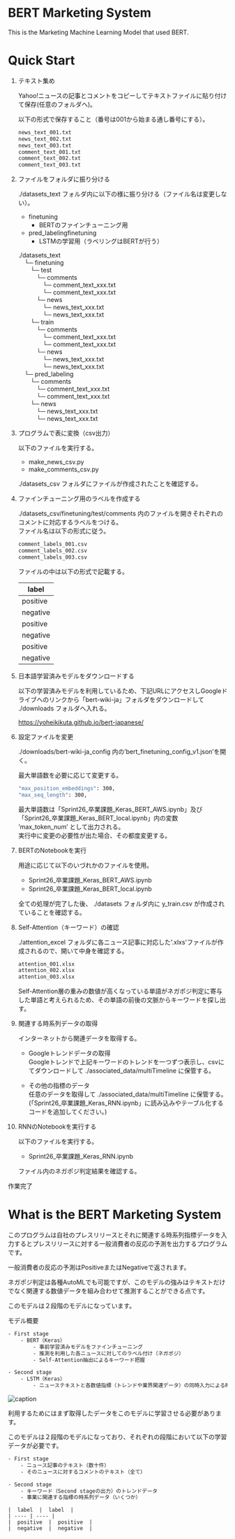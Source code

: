 # BERT Marketing System

This is the Marketing Machine Learning Model that used BERT.

# Quick Start

1. テキスト集め


    Yahoo!ニュースの記事とコメントをコピーしてテキストファイルに貼り付けて保存(任意のフォルダへ)。

    以下の形式で保存すること（番号は001から始まる通し番号にする）。  

    ```bash
    news_text_001.txt  
    news_text_002.txt  
    news_text_003.txt  
    comment_text_001.txt  
    comment_text_002.txt  
    comment_text_003.txt  
    ```

2. ファイルをフォルダに振り分ける

    ./datasets_text フォルダ内に以下の様に振り分ける（ファイル名は変更しない）。  

    - finetuning
      - BERTのファインチューニング用
    - pred_labelingfinetuning
      - LSTMの学習用（ラベリングはBERTが行う）


    ./datasets_text  
    &emsp;└─ finetuning   
    &emsp;&emsp;└─ test  
    &emsp;&emsp;&emsp;└─ comments  
    &emsp;&emsp;&emsp;&emsp;└─ comment_text_xxx.txt  
    &emsp;&emsp;&emsp;&emsp;└─ comment_text_xxx.txt  
    &emsp;&emsp;&emsp;└─ news  
    &emsp;&emsp;&emsp;&emsp;└─ news_text_xxx.txt  
    &emsp;&emsp;&emsp;&emsp;└─ news_text_xxx.txt  
    &emsp;&emsp;└─ train  
    &emsp;&emsp;&emsp;└─ comments  
    &emsp;&emsp;&emsp;&emsp;└─ comment_text_xxx.txt  
    &emsp;&emsp;&emsp;&emsp;└─ comment_text_xxx.txt  
    &emsp;&emsp;&emsp;└─ news  
    &emsp;&emsp;&emsp;&emsp;└─ news_text_xxx.txt  
    &emsp;&emsp;&emsp;&emsp;└─ news_text_xxx.txt  
    &emsp;└─ pred_labeling  
    &emsp;&emsp;└─ comments  
    &emsp;&emsp;&emsp;└─ comment_text_xxx.txt  
    &emsp;&emsp;&emsp;└─ comment_text_xxx.txt  
    &emsp;&emsp;└─ news  
    &emsp;&emsp;&emsp;└─ news_text_xxx.txt  
    &emsp;&emsp;&emsp;└─ news_text_xxx.txt  


3. プログラムで表に変換（csv出力）

    以下のファイルを実行する。

    - make_news_csv.py
    - make_comments_csv.py

    ./datasets_csv フォルダにファイルが作成されたことを確認する。

4. ファインチューニング用のラベルを作成する

    ./datasets_csv/finetuning/test/comments 内のファイルを開きそれぞれのコメントに対応するラベルをつける。  
    ファイル名は以下の形式に従う。

    ```bash
    comment_labels_001.csv  
    comment_labels_002.csv  
    comment_labels_003.csv  

    ```

    ファイルの中は以下の形式で記載する。

    |  label  |
    | ---- |
    |  positive  |
    |  negative  |
    |  positive  |
    |  negative  |
    |  positive  |
    |  negative  |

5. 日本語学習済みモデルをダウンロードする

    以下の学習済みモデルを利用しているため、下記URLにアクセスしGoogleドライブへのリンクから「bert-wiki-ja」フォルダをダウンロードして ./downloads フォルダへ入れる。

    https://yoheikikuta.github.io/bert-japanese/


6. 設定ファイルを変更

    ./downloads/bert-wiki-ja_config 内の’bert_finetuning_config_v1.json’を開く。  

    最大単語数を必要に応じて変更する。  

    ```bash
    "max_position_embeddings": 300,  
    "max_seq_length": 300,  
    ```

    最大単語数は「Sprint26_卒業課題_Keras_BERT_AWS.ipynb」及び「Sprint26_卒業課題_Keras_BERT_local.ipynb」内の変数 ’max_token_num’ として出力される。  
    実行中に変更の必要性が出た場合、その都度変更する。


6. BERTのNotebookを実行

    用途に応じて以下のいづれかのファイルを使用。

    - Sprint26_卒業課題_Keras_BERT_AWS.ipynb
    - Sprint26_卒業課題_Keras_BERT_local.ipynb  

    全ての処理が完了した後、 ./datasets フォルダ内に y_train.csv が作成されていることを確認する。

8. Self-Attention（キーワード）の確認

    ./attention_excel フォルダに各ニュース記事に対応した'.xlxs'ファイルが作成されるので、開いて中身を確認する。  

    ```bash
    attention_001.xlsx  
    attention_002.xlsx  
    attention_003.xlsx  
    ```

    Self-Attention層の重みの数値が高くなっている単語がネガポジ判定に寄与した単語と考えられるため、その単語の前後の文脈からキーワードを探し出す。  

9. 関連する時系列データの取得

    インターネットから関連データを取得する。

    - Googleトレンドデータの取得  
    Googleトレンドで上記キーワードのトレンドを一つずつ表示し、csvにてダウンロードして ./associated_data/multiTimeline に保管する。  

    - その他の指標のデータ  
    任意のデータを取得して ./associated_data/multiTimeline に保管する。  
    (「Sprint26_卒業課題_Keras_RNN.ipynb」に読み込みやテーブル化するコードを追加してください。)


10. RNNのNotebookを実行する

    以下のファイルを実行する。

    - Sprint26_卒業課題_Keras_RNN.ipynb

    ファイル内のネガポジ判定結果を確認する。


作業完了

# What is the BERT Marketing System

このプログラムは自社のプレスリリースとそれに関連する時系列指標データを入力するとプレスリリースに対する一般消費者の反応の予測を出力するプログラムです。

一般消費者の反応の予測はPositiveまたはNegativeで返されます。

ネガポジ判定は各種AutoMLでも可能ですが、このモデルの強みはテキストだけでなく関連する数値データを組み合わせて推測することができる点です。

このモデルは２段階のモデルになっています。

モデル概要

```bash
- First stage
	- BERT（Keras）
		- 事前学習済みモデルをファインチューニング
		- 推測を利用した各ニュースに対してのラベル付け（ネガポジ）
		- Self-Attention抽出によるキーワード把握

- Second stage
	- LSTM（Keras）
		- ニューステキストと各数値指標（トレンドや業界関連データ）の同時入力による時系列学習と予測
```

![caption](./ModelImage.jpg)

利用するためにはまず取得したデータをこのモデルに学習させる必要があります。

このモデルは２段階のモデルになっており、それぞれの段階において以下の学習データが必要です。

```bash
- First stage
	- ニュース記事のテキスト（数十件）
	- そのニュースに対するコメントのテキスト（全て）

- Second stage
	- キーワード（Second stageの出力）のトレンドデータ
	- 事業に関連する指標の時系列データ（いくつか）
```





    |  label  |  label  |
    | ---- | ---- |
    |  positive  |  positive  |
    |  negative  |  negative  |
